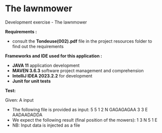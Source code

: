 # The lawnmower

Development exercise - The lawnmower

**Requirements :**

- consult the **Tondeuse(002).pdf** file in the project resources folder to find out the requirements

**Frameworks and IDE used for this application :**

- **JAVA 11**  application development
- **MAVEN 3.6.3**  software project management and comprehension
- **IntelliJ IDEA 2023.2.2** for development
- **Junit for unit tests**

**Test:**

Given: A input

- The following file is provided as input:
5 5
1 2 N
GAGAGAGAA
3 3 E
AADAADADDA
- We expect the following result (final position of the mowers):
1 3 N
5 1 E
- NB: Input data is injected as a file
